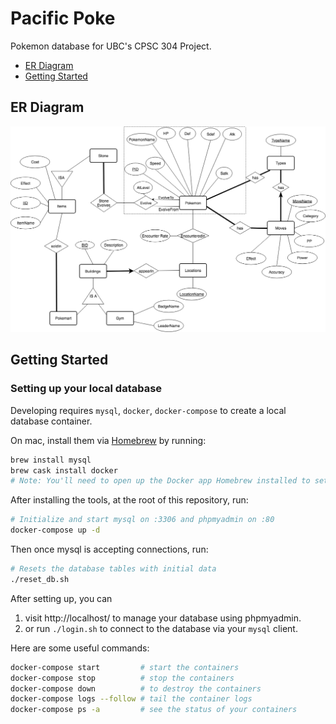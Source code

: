 # Pacific Poke

Pokemon database for UBC's CPSC 304 Project.

- [ER Diagram](#er-diagram)
- [Getting Started](#getting-started)

## ER Diagram

![ER Diagram](/er-diagram.png "ER Diagram")

## Getting Started

### Setting up your local database
Developing requires `mysql`, `docker`, `docker-compose` to create a local database container.

On mac, install them via [Homebrew](https://brew.sh/) by running:

```sh
brew install mysql
brew cask install docker
# Note: You'll need to open up the Docker app Homebrew installed to set it up
```

After installing the tools, at the root of this repository, run:
```sh
# Initialize and start mysql on :3306 and phpmyadmin on :80
docker-compose up -d
```

Then once mysql is accepting connections, run:
```sh
# Resets the database tables with initial data
./reset_db.sh
```

After setting up, you can

1. visit http://localhost/ to manage your database using phpmyadmin.
1. or run `./login.sh` to connect to the database via your `mysql` client.

Here are some useful commands:
```sh
docker-compose start         # start the containers
docker-compose stop          # stop the containers
docker-compose down          # to destroy the containers
docker-compose logs --follow # tail the container logs
docker-compose ps -a         # see the status of your containers
```
